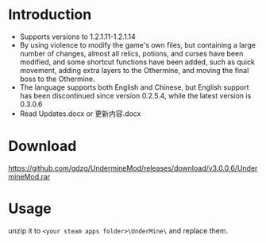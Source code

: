 # Introduction
* Supports versions to 1.2.1.11-1.2.1.14
* By using violence to modify the game's own files, but containing a large number of changes, almost all relics, potions, and curses have been modified, and some shortcut functions have been added, such as quick movement, adding extra layers to the Othermine, and moving the final boss to the Othermine.
* The language supports both English and Chinese, but English support has been discontinued since version 0.2.5.4, while the latest version is 0.3.0.6
* Read Updates.docx or 更新内容.docx
# Download
https://github.com/gdzg/UndermineMod/releases/download/v3.0.0.6/UndermineMod.rar
# Usage
unzip it to ``<your steam apps folder>\UnderMine\`` and replace them.
